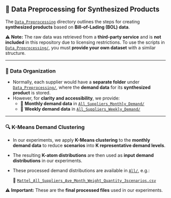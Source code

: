 ## 📂 Data Preprocessing for Synthesized Products

The [`Data_Preprocessing`](Problem_Data/Data_Preprocessing/) directory outlines the steps for creating **synthesized products** based on **Bill-of-Lading (BOL) data**.

⚠ **Note:** The raw data was retrieved from a **third-party service** and is **not included** in this repository due to licensing restrictions. To use the scripts in [`Data_Preprocessing/`](Problem_Data/Data_Preprocessing/), you must **provide your own dataset** with a similar structure.

---

### 📌 **Data Organization**
- Normally, each supplier would have a **separate folder** under [`Data_Preprocessing/`](Problem_Data/Data_Preprocessing/), where the **demand data** for its **synthesized product** is stored.
- However, for **clarity and accessibility**, we provide:
  - 📂 **Monthly demand data** in [`All_Suppliers_Monthly_Demand/`](Problem_Data/All_Suppliers_Monthly_Demand/)
  - 📂 **Weekly demand data** in [`All_Suppliers_Weekly_Demand/`](Problem_Data/All_Suppliers_Weekly_Demand/)

---

### 🔍 **K-Means Demand Clustering**
- In our experiments, we apply **K-Means clustering** to the **monthly demand data** to reduce **scenarios** into **K representative demand levels**.
- The resulting **K-atom distributions** are then used as **input demand distributions** in our experiments.
- These processed demand distributions are available in [`All/`](Problem_Data/All/), e.g.:

  📄 [`Mattel_All_Suppliers_Ave_Month_Weight_Quantity_3scenarios.csv`](Problem_Data/All/Mattel_All_Suppliers_Ave_Month_Weight_Quantity_3scenarios.csv)

⚠ **Important:** These are the **final processed files** used in our experiments.

